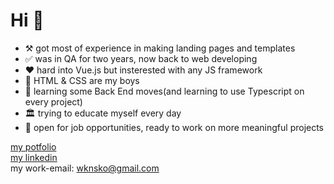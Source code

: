 # Hi :wave:

- :hammer_and_pick: got most of experience in making landing pages and templates <br />
- :white_check_mark: was in QA for two years, now back to web developing <br />
- :hearts: hard into Vue.js but insterested with any JS framework
- :two_men_holding_hands: HTML & CSS are my boys 
- :school: learning some Back End moves(and learning to use Typescript on every project)
- :classical_building: trying to educate myself every day
- :rocket: open for job opportunities, ready to work on more meaningful projects

<a href="https://wknsko.github.io/" target="_blank">my potfolio</a> <br/>
<a href="https://www.linkedin.com/in/anastasiyakono/" target="_blank">my linkedin</a> <br />
my work-email: wknsko@gmail.com
